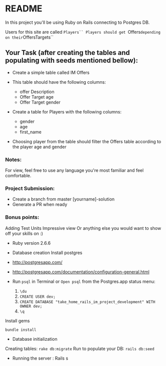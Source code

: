 # README

In this project you'll be using Ruby on Rails connecting to Postgres DB.


Users for this site are called ```Players``
Players should get ```Offers`` depending on their ``OffersTargets``

## Your Task (after creating the tables and populating with seeds mentioned bellow):

 * Create a simple table called IM Offers
 * This table should have the following columns:
   - offer Description
   - Offer Target age
   - Offer Target gender
 * Create a table for Players with the following columns:
    - gender
    - age
    - first_name

 * Choosing player from the table should filter the Offers table according to the player age and gender

### Notes:
  For view, feel free to use any language you're most familiar and feel comfortable.

### Project Submission:
  - Create a branch from master [yourname]-solution
  - Generate a PR when ready 

### Bonus points:
  Adding Test Units
  Impressive view
  Or anything else you would want to show off your skills on :)


* Ruby version
  2.6.6



* Database creation
  Install postgres

* http://postgresapp.com/
* http://postgresapp.com/documentation/configuration-general.html
* Run `psql` in Terminal or `Open psql` from the Postgres.app status menu:
  1. `\du`
  2. `CREATE USER dev;`
  3. `CREATE DATABASE "take_home_rails_im_project_development" WITH OWNER dev;`
  5. `\q`

Install gems

  ``bundle install``

* Database initialization

Creating tables:  ``rake db:migrate``
Run to populate your DB:   ``rails db:seed``

* Running the server : Rails s
